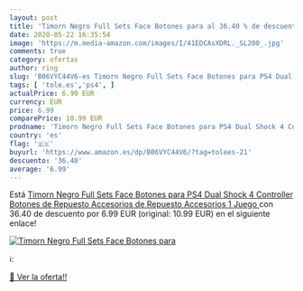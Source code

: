 ```yaml
---
layout: post
title: 'Timorn Negro Full Sets Face Botones para al 36.40 % de descuento'
date: 2020-05-22 16:35:54
image: 'https://m.media-amazon.com/images/I/41EDCAsXDRL._SL200_.jpg'
comments: true
category: ofertas
author: ring
slug: 'B06VYC44V6-es Timorn Negro Full Sets Face Botones para PS4 Dual Shock 4...'
tags: [ 'tole.es','ps4', ]
actualPrice: 6.99 EUR
currency: EUR
price: 6.99
comparePrice: 10.99 EUR
prodname: 'Timorn Negro Full Sets Face Botones para PS4 Dual Shock 4 Controller Botones de Repuesto Accesorios de Repuesto Accesorios  1 Juego '
country: 'es'
flag: '🇪🇸'
buyurl: 'https://www.amazon.es/dp/B06VYC44V6/?tag=tolees-21'
descuento: '36.40'
average: '6.99'
---
```


Está [Timorn Negro Full Sets Face Botones para PS4 Dual Shock 4 Controller Botones de Repuesto Accesorios de Repuesto Accesorios  1 Juego ](https://www.amazon.es/dp/B06VYC44V6/?tag=tolees-21) con 36.40 de descuento por 6.99 EUR (original: 10.99 EUR) en el siguiente enlace!

[![Timorn Negro Full Sets Face Botones para](https://m.media-amazon.com/images/I/41EDCAsXDRL._SL200_.jpg)](https://www.amazon.es/dp/B06VYC44V6/?tag=tolees-21)

ℹ️:


[🛒 Ver la oferta!!](https://www.amazon.es/dp/B06VYC44V6/?tag=tolees-21)
